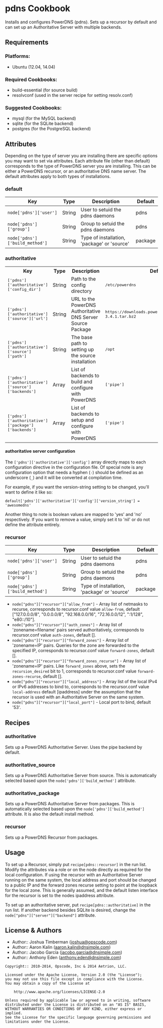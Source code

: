 # pdns Cookbook
Installs and configures PowerDNS (pdns). Sets up a recursor by default and can set up an Authoritative Server with multiple backends.

## Requirements

### Platforms:

* Ubuntu (12.04, 14.04)

### Required Cookbooks:

* build-essential (for source build)
* resolvconf (used in the server recipe for setting resolv.conf)

### Suggested Cookbooks:

* mysql (for the MySQL backend)
* sqlite (for the SQLite backend)
* postgres (for the PostgreSQL backend)

## Attributes

Depending on the type of server you are installing there are specific options you may want to set via attributes. Each
attribute file (other than default) corresponds to the type of PowerDNS server you are installing. This can be either
a PowerDNS recursor, or an authoritative DNS name server. The default attributes apply to both types of installations.

### default

Key                            | Type     | Description                                 | Default
-------------------------------| ---------|---------------------------------------------|---------
`node['pdns']['user']`         | String   | User to setuid the pdns daemons             | pdns
`node['pdns']['group']`        | String   | Group to setuid the pdns daemons            | pdns
`node['pdns']['build_method']` | String   | Type of installation, 'package' or 'source' | package

### authoritative

<table>
  <tr>
    <th>Key</th>
    <th>Type</th>
    <th>Description</th>
    <th>Default</th>
  </tr>
  <tr>
    <td><tt>['pdns']['authoritative']['config_dir']</tt></td>
    <td>String</td>
    <td>Path to the config directory</td>
    <td><tt>/etc/powerdns</tt></td>
  </tr>
  <tr>
    <td><tt>['pdns']['authoritative']['source']['url']</tt></td>
    <td>String</td>
    <td>URL to the PowerDNS Authoritative DNS Server Source Package</td>
    <td><tt>https://downloads.powerdns.com/releases/pdns-3.4.1.tar.bz2</tt></td>
  </tr>
  <tr>
    <td><tt>['pdns']['authoritative']['source']['path']</tt></td>
    <td>String</td>
    <td>The base path to setting up the source installation</td>
    <td><tt>/opt</tt></td>
  </tr>
  <tr>
    <td><tt>['pdns']['authoritative']['source']['backends']</tt></td>
    <td>Array</td>
    <td>List of backends to build and configure with PowerDNS</td>
    <td><tt>['pipe']</tt></td>
  </tr>
  <tr>
    <td><tt>['pdns']['authoritative']['package']['backends']</tt></td>
    <td>Array</td>
    <td>List of backends to setup and configure with PowerDNS</td>
    <td><tt>['pipe']</tt></td>
  </tr>
</table>

#### authoritative server configuration

The `['pdns']['authoritative']['config']` array directly maps to each
configuration directive in the configuration file. Of special note is
any configuration option that needs a hyphen (`-`) should be defined
as an underscore (`_`) and it will be converted at compilation time.

For example, if you want the version-string setting to be changed, you'll want
to define it like so:

`default['pdns']['authoritative']['config']['version_string'] = 'awesomedns'`

Another thing to note is boolean values are mapped to 'yes' and 'no'
respectively. If you want to remove a value, simply set it to 'nil' or do not
define the attribute entirely.

### recursor

Key                            | Type     | Description                                 | Default
-------------------------------| ---------|---------------------------------------------|---------
`node['pdns']['user']`         | String   | User to setuid the pdns daemons             | pdns
`node['pdns']['group']`        | String   | Group to setuid the pdns daemons            | pdns
`node['pdns']['build_method']` | String   | Type of installation, 'package' or 'source' | package

- `node["pdns"]["recursor"]["allow_from"]` - Array list of netmasks to recurse, corresponds to recursor.conf value `allow-from`, default ["127.0.0.0/8", "0.0.0.0/8", "92.168.0.0/16", "72.16.0.0/12", ":1/128", "e80::/10"].
- `node["pdns"]["recursor"]["auth_zones"]` - Array list of 'zonename=filename' pairs served authoritatively, corresponds to recursor.conf value `auth-zones`, default [].
- `node["pdns"]["recursor"]["forward_zones"]` - Array list of 'zonename=IP' pairs. Queries for the zone are forwarded to the specified IP, corresponds to recursor.conf value `forward-zones`, default [].
- `node["pdns"]["recursor"]["forward_zones_recurse"]` - Array list of 'zonename=IP' pairs. Like `forward_zones` above, sets the `recursion_desired` bit to 1, corresponds to recursor.conf value `forward-zones-recurse`, default [].
- `node["pdns"]["recursor"]["local_address"]` - Array list of the local IPv4 or IPv6 addresses to bind to, corresponds to the recursor.conf value `local-address` default [ipaddress] under the assumption that the recursor is used with an Authoritative Server on the same system.
- `node["pdns"]["recursor"]["local_port"]` - Local port to bind, default '53'.

## Recipes

### authoritative

Sets up a PowerDNS Authoritative Server. Uses the pipe backend by default.

### authoritative_source

Sets up a PowerDNS Authoritative Server from source. This is automatically selected
based upon the `node['pdns']['build_method']` attribute.

### authoritative_package

Sets up a PowerDNS Authoritative Server from packages. This is automatically selected
based upon the `node['pdns']['build_method']` attribute. It is also the default install
method.

### recursor

Sets up a PowerDNS Recursor from packages.

## Usage

To set up a Recursor, simply put `recipe[pdns::recursor]` in the run list. Modify the attributes via a role or on the node directly as required for the local configuration. If using the recursor with an Authoritative Server running on the same system, the local address and port should be changed to a public IP and the forward zones recurse setting to point at the loopback for the local zone. This is generally assumed, and the default listen interface for the recursor is set to the nodes ipaddress attribute.

To set up an authoritative server, put `recipe[pdns::authoritative]` in the run list. If another backend besides SQLite is desired, change the `node["pdns"]["server"]["backend"]` attribute.

License & Authors
-----------------
- Author:: Joshua Timberman (<joshua@opscode.com>)
- Author:: Aaron Kalin (<aaron.kalin@dnsimple.com>)
- Author:: Jacobo García (<jacobo.garcia@dnsimple.com>)
- Author:: Anthony Eden (<anthony.eden@dnsimple.com>)

```text
Copyright:: 2010-2014, Opscode, Inc & 2014 Aetrion, LLC.

Licensed under the Apache License, Version 2.0 (the "License");
you may not use this file except in compliance with the License.
You may obtain a copy of the License at

    http://www.apache.org/licenses/LICENSE-2.0

Unless required by applicable law or agreed to in writing, software
distributed under the License is distributed on an "AS IS" BASIS,
WITHOUT WARRANTIES OR CONDITIONS OF ANY KIND, either express or implied.
See the License for the specific language governing permissions and
limitations under the License.
```
